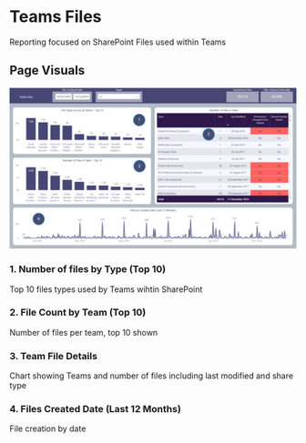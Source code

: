 # Teams Files
Reporting focused on SharePoint Files used within Teams

## Page Visuals

![SharePointFiles](images/TeamsFiles.png)

### 1.	Number of files by Type (Top 10)
Top 10 files types used by Teams wihtin SharePoint

### 2.	File Count by Team (Top 10)
Number of files per team, top 10 shown

### 3.	Team File Details
Chart showing Teams and number of files including last modified and share type

### 4. Files Created Date (Last 12 Months)
File creation by date
